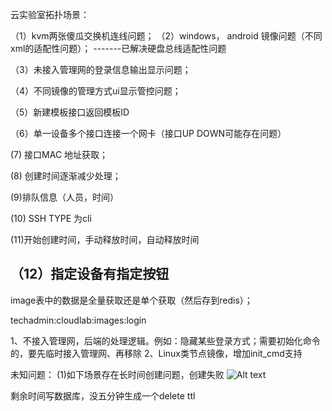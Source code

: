 云实验室拓扑场景：

（1）kvm两张傻瓜交换机连线问题；
（2）windows， android 镜像问题（不同xml的适配性问题）；   -------已解决硬盘总线适配性问题
    
（3）未接入管理网的登录信息输出显示问题；

（4）不同镜像的管理方式ui显示管控问题；

（5）新建模板接口返回模板ID

（6）单一设备多个接口连接一个网卡（接口UP DOWN可能存在问题）

 (7) 接口MAC 地址获取；

 (8) 创建时间逐渐减少处理；

 (9)排队信息（人员，时间）

 (10) SSH TYPE 为cli

 (11)开始创建时间，手动释放时间，自动释放时间

（12）指定设备有指定按钮
---
image表中的数据是全量获取还是单个获取（然后存到redis）；

techadmin:cloudlab:images:login


1、不接入管理网，后端的处理逻辑。例如：隐藏某些登录方式；需要初始化命令的，要先临时接入管理网、再移除
2、Linux类节点镜像，增加init_cmd支持


未知问题：
(1)如下场景存在长时间创建问题，创建失败
![Alt text](image.png)


剩余时间写数据库，没五分钟生成一个delete ttl





